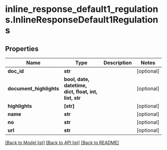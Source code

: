 # inline_response_default1_regulations.InlineResponseDefault1Regulations

## Properties
Name | Type | Description | Notes
------------ | ------------- | ------------- | -------------
**doc_id** | **str** |  | [optional]
**document_highlights** | **bool, date, datetime, dict, float, int, list, str** |  | [optional]
**highlights** | **[str]** |  | [optional]
**name** | **str** |  | [optional]
**no** | **str** |  | [optional]
**url** | **str** |  | [optional]

[[Back to Model list]](../README.md#documentation-for-models) [[Back to API list]](../README.md#documentation-for-api-endpoints) [[Back to README]](../README.md)
